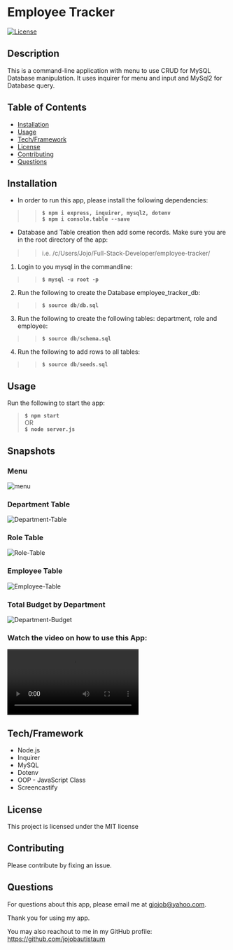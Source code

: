 # Employee Tracker
  [![License](https://img.shields.io/badge/License-MIT-brightgreen.svg)](https://opensource.org/licenses/MIT)

  ## Description
  This is a command-line application with menu to use CRUD for MySQL Database manipulation. It uses inquirer for menu and input and MySql2 for Database query.

  ## Table of Contents
  * [Installation](#installation) 
  * [Usage](#usage) 
  * [Tech/Framework](#tech)
  * [License](#license)
  * [Contributing](#contributing) 
  * [Questions](#questions)

  ## Installation <a id="installation"></a>
  * In order to run this app, please install the following dependencies: <br />

  >> **`$ npm i express, inquirer, mysql2, dotenv`** <br />
  >> **`$ npm i console.table --save`**

  * Database and Table creation then add some records. Make sure you are in the root directory of the app:
  >> i.e. /c/Users/Jojo/Full-Stack-Developer/employee-tracker/
  1. Login to you mysql in the commandline: 
  >> **`$ mysql -u root -p`**
  2. Run the following to create the Database employee_tracker_db:
  >> **`$ source db/db.sql`**
  3. Run the following to create the following tables: department, role and employee:
  >> **`$ source db/schema.sql`**
  4. Run the following to add rows to all tables:
  >> **`$ source db/seeds.sql`**

  ## Usage <a id="usage"></a> 
  Run the following to start the app:
  > **`$ npm start`** <br />
  > OR <br />
  > **`$ node server.js`**

  ## Snapshots
  ### Menu
  ![menu](https://user-images.githubusercontent.com/90885263/148718433-30a5d57c-5b24-4b63-92b8-2624fcd66170.jpg) <br/>

  ### Department Table 
  ![Department-Table](https://user-images.githubusercontent.com/90885263/148718508-20aee800-bef7-4bba-b89a-879f540c8581.jpg) 

  ### Role Table
  ![Role-Table](https://user-images.githubusercontent.com/90885263/148718531-67df8268-9e43-4c03-8729-90e51f6c40d6.jpg) 

  ### Employee Table 
  ![Employee-Table](https://user-images.githubusercontent.com/90885263/148718554-7c14ec97-39ca-4df1-88a4-ce472cbc7af5.jpg) 

  ### Total Budget by Department 
  ![Department-Budget](https://user-images.githubusercontent.com/90885263/148718626-a92db742-12c3-4066-9b83-2dd38243258d.jpg)

  ### Watch the video on how to use this App:
  ![How to Use this App](https://user-images.githubusercontent.com/90885263/148724720-bf472b99-377a-4403-8600-9fa2d86c5b71.mp4)

  ## Tech/Framework <a id="tech"></a>
  * Node.js
  * Inquirer
  * MySQL
  * Dotenv
  * OOP - JavaScript Class
  * Screencastify

  ## License <a id="license"></a>
  This project is licensed under the MIT license

  ## Contributing <a id="contributing"></a>
  Please contribute by fixing an issue.

  ## Questions <a id="questions"></a>
  For questions about this app, please email me at gjojob@yahoo.com.
  
  Thank you for using my app.

  You may also reachout to me in my GitHub profile: https://github.com/jojobautistaum